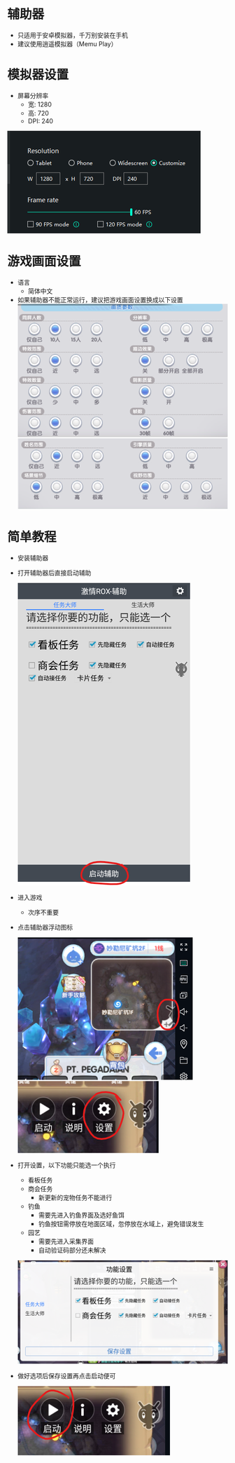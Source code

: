 # 辅助器
- 只适用于安卓模拟器，千万别安装在手机
- 建议使用逍遥模拟器（Memu Play）

# 模拟器设置
- 屏幕分辨率
  - 宽: 1280 
  - 高: 720 
  - DPI: 240
  
![alt text](https://github.com/cwsam66/mobileanjian/blob/main/rox/screen/EmulatorSetting_1.png?raw=true)

# 游戏画面设置
- 语言
  - 简体中文
- 如果辅助器不能正常运行，建议把游戏画面设置换成以下设置
![alt text](https://github.com/cwsam66/mobileanjian/blob/main/rox/screen/ROSetting_1.png?raw=true)
![alt text](https://github.com/cwsam66/mobileanjian/blob/main/rox/screen/ROSetting_2.png?raw=true)

# 简单教程
- 安装辅助器
- 打开辅助器后直接启动辅助

  ![alt text](https://github.com/cwsam66/mobileanjian/blob/main/rox/screen/App_1.png?raw=true)
  
- 进入游戏
  - 次序不重要
- 点击辅助器浮动图标

  ![alt text](https://github.com/cwsam66/mobileanjian/blob/main/rox/screen/App_2.png?raw=true)
  ![alt text](https://github.com/cwsam66/mobileanjian/blob/main/rox/screen/App_3.png?raw=true)
  
- 打开设置，以下功能只能选一个执行
  - 看板任务
  - 商会任务 
    - 新更新的宠物任务不能进行
  - 钓鱼
    - 需要先进入钓鱼界面及选好鱼饵
    - 钓鱼按钮需停放在地面区域，忽停放在水域上，避免错误发生
  - 园艺
    - 需要先进入采集界面
    - 自动验证码部分还未解决

  ![alt text](https://github.com/cwsam66/mobileanjian/blob/main/rox/screen/App_4.png?raw=true)
  
- 做好选项后保存设置再点击启动便可

  ![alt text](https://github.com/cwsam66/mobileanjian/blob/main/rox/screen/App_5.png?raw=true)
  
